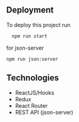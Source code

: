 ## Deployment

To deploy this project run

```bash
  npm run start
```

for json-server

```
npm run json:server
```

## Technologies

- ReactJS/Hooks
- Redux
- React Router
- REST API (json-server)
